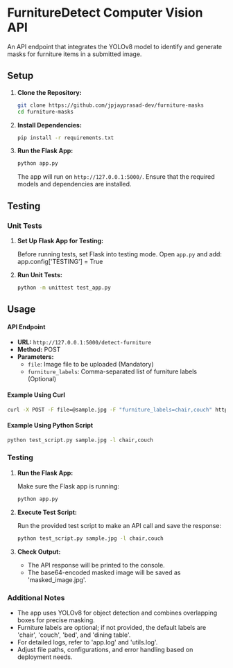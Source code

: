 # FurnitureDetect Computer Vision API
An API endpoint that integrates the YOLOv8 model to identify and generate masks for furniture items in a submitted image.

## Setup

1. **Clone the Repository:**

   ```bash
   git clone https://github.com/jpjayprasad-dev/furniture-masks
   cd furniture-masks
   ```

2. **Install Dependencies:**

   ```bash
   pip install -r requirements.txt
   ```

3. **Run the Flask App:**

   ```bash
   python app.py
   ```

   The app will run on `http://127.0.0.1:5000/`. Ensure that the required models and dependencies are installed.

## Testing

### Unit Tests

1. **Set Up Flask App for Testing:**

   Before running tests, set Flask into testing mode. Open `app.py` and add:
   app.config['TESTING'] = True

2. **Run Unit Tests:**
   
    ```bash
    python -m unittest test_app.py
    ```

## Usage

#### API Endpoint

- **URL:** `http://127.0.0.1:5000/detect-furniture`
- **Method:** POST
- **Parameters:**
  - `file`: Image file to be uploaded (Mandatory)
  - `furniture_labels`: Comma-separated list of furniture labels (Optional)

#### Example Using Curl

```bash
curl -X POST -F file=@sample.jpg -F "furniture_labels=chair,couch" http://127.0.0.1:5000/detect-furniture -o response.json
```

#### Example Using Python Script

```bash
python test_script.py sample.jpg -l chair,couch
```

### Testing

1. **Run the Flask App:**

   Make sure the Flask app is running:

   ```bash
   python app.py
   ```

2. **Execute Test Script:**

   Run the provided test script to make an API call and save the response:

   ```bash
   python test_script.py sample.jpg -l chair,couch
   ```

3. **Check Output:**

   - The API response will be printed to the console.
   - The base64-encoded masked image will be saved as 'masked_image.jpg'.

### Additional Notes

- The app uses YOLOv8 for object detection and combines overlapping boxes for precise masking.
- Furniture labels are optional; if not provided, the default labels are 'chair', 'couch', 'bed', and 'dining table'.
- For detailed logs, refer to 'app.log' and 'utils.log'.
- Adjust file paths, configurations, and error handling based on deployment needs.
